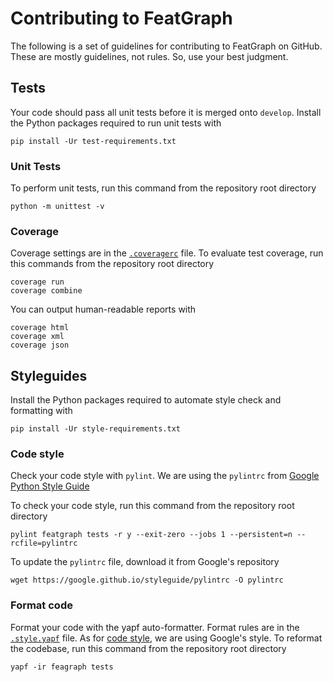 # Contributing to FeatGraph
The following is a set of guidelines for contributing to FeatGraph on GitHub.
These are mostly guidelines, not rules. So, use your best judgment.

## Tests
Your code should pass all unit tests before it is merged onto `develop`.
Install the Python packages required to run unit tests with
```
pip install -Ur test-requirements.txt
```
### Unit Tests
To perform unit tests, run this command from the repository root directory
```
python -m unittest -v
```

### Coverage
Coverage settings are in the [`.coveragerc`](.coveragerc) file.
To evaluate test coverage, run this commands from the repository root directory
```
coverage run
coverage combine
```

You can output human-readable reports with
```
coverage html
coverage xml
coverage json
```

## Styleguides
Install the Python packages required to automate style check and formatting with
```
pip install -Ur style-requirements.txt
```

### Code style
Check your code style with `pylint`.
We are using the `pylintrc` from
[Google Python Style Guide](https://google.github.io/styleguide) 

To check your code style, run this command from the repository root directory
```
pylint featgraph tests -r y --exit-zero --jobs 1 --persistent=n --rcfile=pylintrc
```

To update the `pylintrc` file, download it from Google's repository
```
wget https://google.github.io/styleguide/pylintrc -O pylintrc
```

### Format code
Format your code with the yapf auto-formatter.
Format rules are in the [`.style.yapf`](.style.yapf) file.
As for [code style](#code-style), we are using Google's style.
To reformat the codebase, run this command from the repository root directory
```
yapf -ir feagraph tests
```
